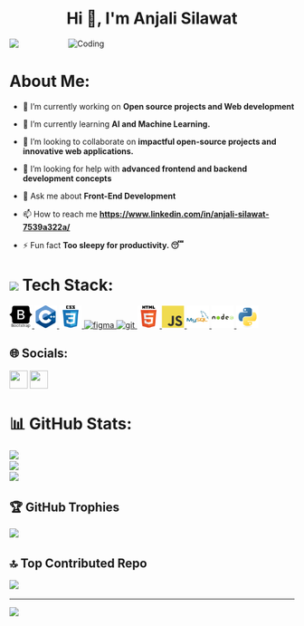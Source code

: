 <h1 align="center">Hi 👋, I'm Anjali Silawat</h1>
<img src="https://github.com/Anmol-Baranwal/Cool-GIFs-For-GitHub/assets/74038190/d48893bd-0757-481c-8d7e-ba3e163feae7" />

<img align="right" alt="Coding" width="400"  src="https://media0.giphy.com/media/v1.Y2lkPTc5MGI3NjExbzh1cHFyMXQwNGY1Y2EyMjJoczJwaGxidDc1d3lxNjA0c2kzaDVyaiZlcD12MV9pbnRlcm5hbF9naWZfYnlfaWQmY3Q9Zw/LMcB8XospGZO8UQq87/giphy.gif" >

# About Me:

- 🔭 I’m currently working on **Open source projects and Web development**

- 🌱 I’m currently learning **AI and Machine Learning.**

- 👯 I’m looking to collaborate on **impactful open-source projects and innovative web applications.**

- 🤝 I’m looking for help with **advanced frontend and backend development concepts**

- 💬 Ask me about **Front-End Development**

- 📫 How to reach me **https://www.linkedin.com/in/anjali-silawat-7539a322a/**

- ⚡ Fun fact **Too sleepy for productivity. 😴**

# <img src="https://media1.giphy.com/media/v1.Y2lkPTc5MGI3NjExcmE4NjN1cnl2dHIycGlxbHR4cTJrZGZ1dWdkcGp0eTR2OTJwMjdwdiZlcD12MV9pbnRlcm5hbF9naWZfYnlfaWQmY3Q9cw/SHjOSDkKZ18qOHA5B5/giphy.gif" width="90"/> Tech Stack: 
<p align="left"> <a href="https://getbootstrap.com" target="_blank" rel="noreferrer"> <img src="https://raw.githubusercontent.com/devicons/devicon/master/icons/bootstrap/bootstrap-plain-wordmark.svg" alt="bootstrap" width="40" height="40"/> </a> <a href="https://www.w3schools.com/cpp/" target="_blank" rel="noreferrer"> <img src="https://raw.githubusercontent.com/devicons/devicon/master/icons/cplusplus/cplusplus-original.svg" alt="cplusplus" width="40" height="40"/> </a> <a href="https://www.w3schools.com/css/" target="_blank" rel="noreferrer"> <img src="https://raw.githubusercontent.com/devicons/devicon/master/icons/css3/css3-original-wordmark.svg" alt="css3" width="40" height="40"/> </a> <a href="https://www.figma.com/" target="_blank" rel="noreferrer"> <img src="https://www.vectorlogo.zone/logos/figma/figma-icon.svg" alt="figma" width="40" height="40"/> </a> <a href="https://git-scm.com/" target="_blank" rel="noreferrer"> <img src="https://www.vectorlogo.zone/logos/git-scm/git-scm-icon.svg" alt="git" width="40" height="40"/> </a> <a href="https://www.w3.org/html/" target="_blank" rel="noreferrer"> <img src="https://raw.githubusercontent.com/devicons/devicon/master/icons/html5/html5-original-wordmark.svg" alt="html5" width="40" height="40"/> </a> <a href="https://developer.mozilla.org/en-US/docs/Web/JavaScript" target="_blank" rel="noreferrer"> <img src="https://raw.githubusercontent.com/devicons/devicon/master/icons/javascript/javascript-original.svg" alt="javascript" width="40" height="40"/> </a> <a href="https://www.mysql.com/" target="_blank" rel="noreferrer"> <img src="https://raw.githubusercontent.com/devicons/devicon/master/icons/mysql/mysql-original-wordmark.svg" alt="mysql" width="40" height="40"/> </a> <a href="https://nodejs.org" target="_blank" rel="noreferrer"> <img src="https://raw.githubusercontent.com/devicons/devicon/master/icons/nodejs/nodejs-original-wordmark.svg" alt="nodejs" width="40" height="40"/> </a> <a href="https://www.python.org" target="_blank" rel="noreferrer"> <img src="https://raw.githubusercontent.com/devicons/devicon/master/icons/python/python-original.svg" alt="python" width="40" height="40"/> </a> </p>


## 🌐 Socials:

<p align="left">  <a href="https://linkedin.com/in/anjali-silawat" target="_blank" rel="noreferrer"><img src="https://raw.githubusercontent.com/danielcranney/readme-generator/main/public/icons/socials/linkedin.svg" width="32" height="32" /></a> <a href="https://twitter.com/anjali_silawat" target="_blank" rel="noreferrer"><img src="https://raw.githubusercontent.com/danielcranney/readme-generator/main/public/icons/socials/twitter.svg" width="32" height="32" /></a></p>


# 📊 GitHub Stats:
![](https://github-readme-stats.vercel.app/api?username=anjalisilawat&theme=dark&show_icons=true&locale=en)</br>
![](https://github-readme-streak-stats.herokuapp.com/?user=anjalisilawat&theme=dark)</br>
![](https://github-readme-stats.vercel.app/api/top-langs?username=anjalisilawat&theme=dark&show_icons=true&locale=en&layout=compact)



## 🏆 GitHub Trophies
![](https://github-profile-trophy.vercel.app/?username=anjalisilawat&theme=radical&no-frame=false&no-bg=true&margin-w=4)


## 🔝 Top Contributed Repo 
![](https://github-contributor-stats.vercel.app/api?username=anjalisilawat&limit=5&theme=dark&combine_all_yearly_contributions=true)

---
![](https://komarev.com/ghpvc/?username=anjalisilawat&label=Profile%20views&color=0e75b6&style=flat)







